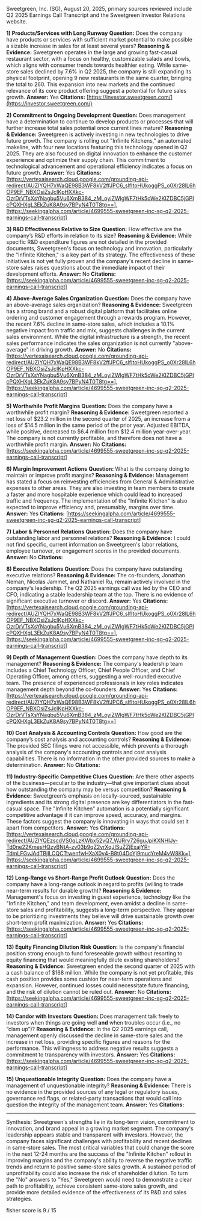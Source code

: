
Sweetgreen, Inc. (SG), August 20, 2025, primary sources reviewed include Q2 2025 Earnings Call Transcript and the Sweetgreen Investor Relations website.

**1) Products/Services with Long Runway**
**Question:** Does the company have products or services with sufficient market potential to make possible a sizable increase in sales for at least several years?
**Reasoning & Evidence:** Sweetgreen operates in the large and growing fast-casual restaurant sector, with a focus on healthy, customizable salads and bowls, which aligns with consumer trends towards healthier eating. While same-store sales declined by 7.6% in Q2 2025, the company is still expanding its physical footprint, opening 9 new restaurants in the same quarter, bringing the total to 260. This expansion into new markets and the continued relevance of its core product offering suggest a potential for future sales growth.
**Answer:** Yes
**Citations:** [https://investor.sweetgreen.com/](https://investor.sweetgreen.com/)

**2) Commitment to Ongoing Development**
**Question:** Does management have a determination to continue to develop products or processes that will further increase total sales potential once current lines mature?
**Reasoning & Evidence:** Sweetgreen is actively investing in new technologies to drive future growth. The company is rolling out "Infinite Kitchens," an automated makeline, with four new locations featuring this technology opened in Q2 2025. They are also focused on digital innovation to enhance the customer experience and optimize their supply chain. This commitment to technological advancement and operational efficiency indicates a focus on future growth.
**Answer:** Yes
**Citations:** [https://vertexaisearch.cloud.google.com/grounding-api-redirect/AUZIYQH7xWaQE98B3WF8kV2ffJPC6_slfItoHUkoggPS_o0Xr28lL6hOP9EF_NBXOsiZsJclKpHXXkc-OzrDrVTsXsYNagbu5Vu6XmB384_zMLoyiZWlgWF7tHk5oWe2KIZDBC5jGPIcPQXHXgL3EkZuK8A9sy7BPyN4T0T8tg==], [https://seekingalpha.com/article/4699555-sweetgreen-inc-sg-q2-2025-earnings-call-transcript]

**3) R&D Effectiveness Relative to Size**
**Question:** How effective are the company’s R&D efforts in relation to its size?
**Reasoning & Evidence:** While specific R&D expenditure figures are not detailed in the provided documents, Sweetgreen's focus on technology and innovation, particularly the "Infinite Kitchen," is a key part of its strategy. The effectiveness of these initiatives is not yet fully proven and the company's recent decline in same-store sales raises questions about the immediate impact of their development efforts.
**Answer:** No
**Citations:** [https://seekingalpha.com/article/4699555-sweetgreen-inc-sg-q2-2025-earnings-call-transcript]

**4) Above-Average Sales Organization**
**Question:** Does the company have an above-average sales organization?
**Reasoning & Evidence:** Sweetgreen has a strong brand and a robust digital platform that facilitates online ordering and customer engagement through a rewards program. However, the recent 7.6% decline in same-store sales, which includes a 10.1% negative impact from traffic and mix, suggests challenges in the current sales environment. While the digital infrastructure is a strength, the recent sales performance indicates the sales organization is not currently "above-average" in driving growth.
**Answer:** No
**Citations:** [https://vertexaisearch.cloud.google.com/grounding-api-redirect/AUZIYQH7xWaQE98B3WF8kV2ffJPC6_slfItoHUkoggPS_o0Xr28lL6hOP9EF_NBXOsiZsJclKpHXXkc-OzrDrVTsXsYNagbu5Vu6XmB384_zMLoyiZWlgWF7tHk5oWe2KIZDBC5jGPIcPQXHXgL3EkZuK8A9sy7BPyN4T0T8tg==], [https://seekingalpha.com/article/4699555-sweetgreen-inc-sg-q2-2025-earnings-call-transcript]

**5) Worthwhile Profit Margins**
**Question:** Does the company have a worthwhile profit margin?
**Reasoning & Evidence:** Sweetgreen reported a net loss of $23.2 million in the second quarter of 2025, an increase from a loss of $14.5 million in the same period of the prior year. Adjusted EBITDA, while positive, decreased to $6.4 million from $12.4 million year-over-year. The company is not currently profitable, and therefore does not have a worthwhile profit margin.
**Answer:** No
**Citations:** [https://seekingalpha.com/article/4699555-sweetgreen-inc-sg-q2-2025-earnings-call-transcript]

**6) Margin Improvement Actions**
**Question:** What is the company doing to maintain or improve profit margins?
**Reasoning & Evidence:** Management has stated a focus on reinvesting efficiencies from General & Administrative expenses to other areas. They are also investing in team members to create a faster and more hospitable experience which could lead to increased traffic and frequency. The implementation of the "Infinite Kitchen" is also expected to improve efficiency and, presumably, margins over time.
**Answer:** Yes
**Citations:** [https://seekingalpha.com/article/4699555-sweetgreen-inc-sg-q2-2025-earnings-call-transcript]

**7) Labor & Personnel Relations**
**Question:** Does the company have outstanding labor and personnel relations?
**Reasoning & Evidence:** I could not find specific, current information on Sweetgreen's labor relations, employee turnover, or engagement scores in the provided documents.
**Answer:** No
**Citations:**

**8) Executive Relations**
**Question:** Does the company have outstanding executive relations?
**Reasoning & Evidence:** The co-founders, Jonathan Neman, Nicolas Jammet, and Nathaniel Ru, remain actively involved in the company's leadership. The Q2 2025 earnings call was led by the CEO and CFO, indicating a stable leadership team at the top. There is no evidence of significant executive turnover or discord.
**Answer:** Yes
**Citations:** [https://vertexaisearch.cloud.google.com/grounding-api-redirect/AUZIYQH7xWaQE98B3WF8kV2ffJPC6_slfItoHUkoggPS_o0Xr28lL6hOP9EF_NBXOsiZsJclKpHXXkc-OzrDrVTsXsYNagbu5Vu6XmB384_zMLoyiZWlgWF7tHk5oWe2KIZDBC5jGPIcPQXHXgL3EkZuK8A9sy7BPyN4T0T8tg==], [https://seekingalpha.com/article/4699555-sweetgreen-inc-sg-q2-2025-earnings-call-transcript]

**9) Depth of Management**
**Question:** Does the company have depth to its management?
**Reasoning & Evidence:** The company's leadership team includes a Chief Technology Officer, Chief People Officer, and Chief Operating Officer, among others, suggesting a well-rounded executive team. The presence of experienced professionals in key roles indicates management depth beyond the co-founders.
**Answer:** Yes
**Citations:** [https://vertexaisearch.cloud.google.com/grounding-api-redirect/AUZIYQH7xWaQE98B3WF8kV2ffJPC6_slfItoHUkoggPS_o0Xr28lL6hOP9EF_NBXOsiZsJclKpHXXkc-OzrDrVTsXsYNagbu5Vu6XmB384_zMLoyiZWlgWF7tHk5oWe2KIZDBC5jGPIcPQXHXgL3EkZuK8A9sy7BPyN4T0T8tg==]

**10) Cost Analysis & Accounting Controls**
**Question:** How good are the company’s cost analysis and accounting controls?
**Reasoning & Evidence:** The provided SEC filings were not accessible, which prevents a thorough analysis of the company's accounting controls and cost analysis capabilities. There is no information in the other provided sources to make a determination.
**Answer:** No
**Citations:**

**11) Industry-Specific Competitive Clues**
**Question:** Are there other aspects of the business—peculiar to the industry—that give important clues about how outstanding the company may be versus competition?
**Reasoning & Evidence:** Sweetgreen’s emphasis on locally-sourced, sustainable ingredients and its strong digital presence are key differentiators in the fast-casual space. The "Infinite Kitchen" automation is a potentially significant competitive advantage if it can improve speed, accuracy, and margins. These factors suggest the company is innovating in ways that could set it apart from competitors.
**Answer:** Yes
**Citations:** [https://vertexaisearch.cloud.google.com/grounding-api-redirect/AUZIYQEzscdVS0qLzKWbx52vQ7_WJRrv726guJpiKXNHIJy-Td0ne22KmesHQzyBNtA-zv03b9qZ2vrXqJISuZZjExajYR-TdmLFGvJAdTBjlLCQCTtwenfwHXaX0v4-B8t04DoYj9mucYreM4vW8Kk=], [https://seekingalpha.com/article/4699555-sweetgreen-inc-sg-q2-2025-earnings-call-transcript]

**12) Long-Range vs Short-Range Profit Outlook**
**Question:** Does the company have a long-range outlook in regard to profits (willing to trade near-term results for durable growth)?
**Reasoning & Evidence:** Management's focus on investing in guest experience, technology like the "Infinite Kitchen," and team development, even amidst a decline in same-store sales and profitability, suggests a long-term perspective. They appear to be prioritizing investments they believe will drive sustainable growth over short-term profit maximization.
**Answer:** Yes
**Citations:** [https://seekingalpha.com/article/4699555-sweetgreen-inc-sg-q2-2025-earnings-call-transcript]

**13) Equity Financing Dilution Risk**
**Question:** Is the company's financial position strong enough to fund foreseeable growth without resorting to equity financing that would meaningfully dilute existing shareholders?
**Reasoning & Evidence:** Sweetgreen ended the second quarter of 2025 with a cash balance of $168 million. While the company is not yet profitable, this cash position provides some cushion for near-term operations and expansion. However, continued losses could necessitate future financing, and the risk of dilution cannot be ruled out.
**Answer:** No
**Citations:** [https://seekingalpha.com/article/4699555-sweetgreen-inc-sg-q2-2025-earnings-call-transcript]

**14) Candor with Investors**
**Question:** Does management talk freely to investors when things are going well **and** when troubles occur (i.e., no “clam up”)?
**Reasoning & Evidence:** In the Q2 2025 earnings call, management openly discussed the decline in same-store sales and the increase in net loss, providing specific figures and reasons for the performance. This willingness to address negative results suggests a commitment to transparency with investors.
**Answer:** Yes
**Citations:** [https://seekingalpha.com/article/4699555-sweetgreen-inc-sg-q2-2025-earnings-call-transcript]

**15) Unquestionable Integrity**
**Question:** Does the company have a management of unquestionable integrity?
**Reasoning & Evidence:** There is no evidence in the provided sources of any legal or regulatory issues, governance red flags, or related-party transactions that would call into question the integrity of the management team.
**Answer:** Yes
**Citations:**

---
Synthesis:
Sweetgreen's strengths lie in its long-term vision, commitment to innovation, and brand appeal in a growing market segment. The company's leadership appears stable and transparent with investors. However, the company faces significant challenges with profitability and recent declines in same-store sales. The most critical variables that could change the score in the next 12-24 months are the success of the "Infinite Kitchen" rollout in improving margins and the company's ability to reverse the negative traffic trends and return to positive same-store sales growth. A sustained period of unprofitability could also increase the risk of shareholder dilution. To turn the "No" answers to "Yes," Sweetgreen would need to demonstrate a clear path to profitability, achieve consistent same-store sales growth, and provide more detailed evidence of the effectiveness of its R&D and sales strategies.

fisher score is 9 / 15